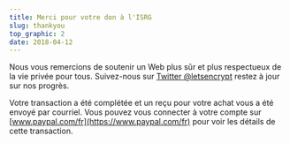 ```yaml
---
title: Merci pour votre don à l'ISRG
slug: thankyou
top_graphic: 2
date: 2018-04-12
---
```


Nous vous remercions de soutenir un Web plus sûr et plus respectueux de la vie privée pour tous. Suivez-nous sur [Twitter @letsencrypt](https://twitter.com/letsencrypt) restez à jour sur nos progrès.

Votre transaction a été complétée et un reçu pour votre achat vous a été envoyé par courriel. Vous pouvez vous connecter à votre compte sur [www.paypal.com/fr](https://www.paypal.com/fr) pour voir les détails de cette transaction.
